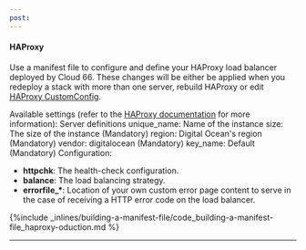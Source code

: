 ```yaml
---
post: 
---
```


#### HAProxy

Use a manifest file to configure and define your HAProxy load balancer deployed by Cloud 66. These changes will be either be applied when you redeploy a stack with more than one server, rebuild HAProxy or edit [HAProxy CustomConfig](/web-server/haproxy).

Available settings (refer to the [HAProxy documentation](http://haproxy.1wt.eu/download/1.3/doc/configuration.txt) for more information):
Server definitions
unique_name: Name of the instance
size: The size of the instance (Mandatory)
region: Digital Ocean's region (Mandatory)
vendor: digitalocean (Mandatory)
key_name: Default (Mandatory)
Configuration:
- **httpchk**: The health-check configuration.
- **balance**: The load balancing strategy.
- **errorfile&#95;\***: Location of your own custom error page content to serve in the case of receiving a HTTP error code on the load balancer.



{%include _inlines/building-a-manifest-file/code_building-a-manifest-file_haproxy-oduction.md %}



* * *

